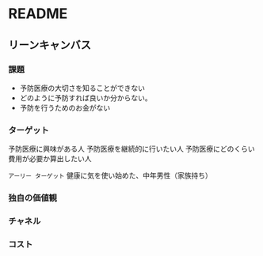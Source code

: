 # README
## リーンキャンバス
### 課題
- 予防医療の大切さを知ることができない
- どのように予防すれば良いか分からない。
- 予防を行うためのお金がない
### ターゲット
予防医療に興味がある人
予防医療を継続的に行いたい人
予防医療にどのくらい費用が必要か算出したい人

`アーリー ターゲット`
健康に気を使い始めた、中年男性（家族持ち）
### 独自の価値観
### チャネル
### コスト
### 
